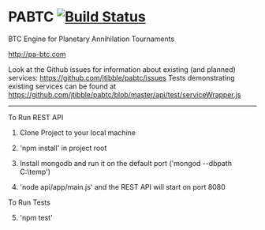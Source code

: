 PABTC [![Build Status](https://travis-ci.org/jtibble/pabtc.svg?branch=master)](https://travis-ci.org/jtibble/pabtc)
===

BTC Engine for Planetary Annihilation Tournaments

http://pa-btc.com


Look at the Github issues for information about existing (and planned) services: https://github.com/jtibble/pabtc/issues
Tests demonstrating existing services can be found at https://github.com/jtibble/pabtc/blob/master/api/test/serviceWrapper.js


-----

To Run REST API

1. Clone Project to your local machine

2. 'npm install' in project root

3. Install mongodb and run it on the default port ('mongod --dbpath C:\temp')

4. 'node api/app/main.js' and the REST API will start on port 8080

To Run Tests

5. 'npm test'
